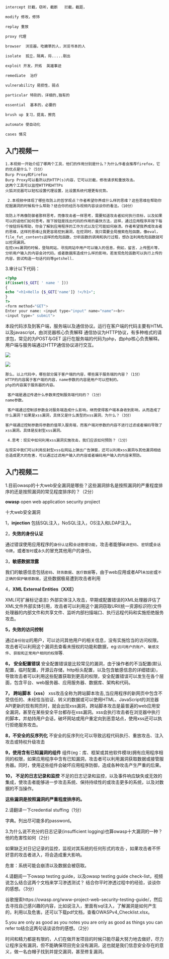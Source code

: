 ```
intercept 拦截，窃听，截断   拦截，截距，

modify 修改，修饰

replay 重放

proxy 代理

browser  浏览器，吃嫩草的人，浏览书本的人

isolate  孤立，隔离，将.....剔出

exploit 开发，开拓  英雄事迹

remediate  治疗

vulnerability 易损性，弱点

particular 特别的，详细的,独有的

essential  基本的，必要的

brush up 复习，提高，擦亮

automate 使自动化

cases 情况
```

## 入门视频一

```
1.本视频一开始介绍了哪两个工具，他们的作用分别是什么？为什么作者会推荐firefox，它的优点是什么？（5分）
Burp Proxy和Firefox
Burp Proxy可以看所以的HTTP(s)内容，它可以拦截，修改请求和重放攻击。
这两个工具可以监控HTTP和HTTPs
火狐浏览器可以轻松设置代理设置，比设置系统代理更有优势。
```

```
 2.本视频中体现了哪些攻防上的哲学观点？作者希望你养成什么样的思维？这些思维在帮助你挖掘漏洞的时候有什么帮助？结合你的经历与视频内容谈谈你的看法。（10分） 

攻防上不再像防御者那样思考，而像攻击者一样思考，需要知道攻击者如何执行目标，以及如果可以的话他们如何思考。按下按钮是找出代码的作用的最快方法，这样，通过应用程序并按下每个按钮将有帮助，你会了解到应用程序的工作方式以及它可能如何崩溃。作者希望我养成攻击者的思维，这样的思维让我更容易挖到漏洞，在挖洞时，我只需要全局搜索危险函数，像eval，file_fut_contents这样的危险函数，分析函数的调用和执行过程，想办法利用危险函数就可以挖洞漏洞。
在挖cms漏洞的时候，登陆网站，寻找网站中用户可以输入的信息，例如，留言，上传图片等，分析用户输入的内容会对代码，或者数据库造成什么样的影响，若发现危险函数可以执行上传的内容，尝试构造一句话代码等getshell.
```

3.审计以下代码：

```php
<?php 
if(isset($_GET[ ' name ' ]))
{ 
echo "<h1>Hello {$_GET['name']} !</h1>";
}
?> 
<form method="GET"> 
Enter your name: <input type="input" name="name"><br> 
<input type=" submit"> 
```

 本段代码涉及到客户端，服务端以及通信协议。运行在客户端的代码主要有HTML以及javascript，由浏览器核心负责解释 通信协议为HTTP协议，有多种格式的请求包，常见的为POST与GET 运行在服务端的代码为php，由php核心负责解释。 用户端与服务端通过HTTP通信协议进行交互。 

![](https://zhuang-yongyi.gitee.io/yoyo/nep/%E7%AC%AC%E5%9B%9B%E5%91%A8/1.png)

![](https://zhuang-yongyi.gitee.io/yoyo/nep/%E7%AC%AC%E5%9B%9B%E5%91%A8/2.png)

```
那么，以上代码中，哪些部分属于客户端的内容，哪些属于服务端的内容？（1分）
HTTP的内容属于客户端的内容，name参数的内容是用户可以控制的。
php的内容属于服务器的内容。
```

```
 客户端是通过传递什么参数来控制服务端代码的？（1分）
name参数。
```

```
 客户端通过控制该参数会对服务端造成什么影响，继而使得客户端本身收到影响，从而造成了什么漏洞？如果是xss漏洞，具体又是什么类型的xss漏洞，为什么？（3分）

客户端通过控制参数将参数的值带入服务端，而客户端对参数的内容不进行过滤或者编码导致了xss漏洞。具体是反射型xss漏洞。
```

```
 4.思考：现实中如何利用xss漏洞实施攻击，我们应该如何预防？（1分）

在现实中我们可以利用反射型xss在网站上弹出广告弹窗，还可以利用xss漏洞与其他漏洞相结合造成更大的危害，可以通过过滤用户输入的内容或者编码用户输入的内容来预防。
```

## 入门视频二

1.目前owasp的十大web安全漏洞是哪些？这些漏洞排名是按照漏洞的严重程度排序的还是按照漏洞的常见程度排序的？（2分）

**owasp**  open web application security projiect 

十大web安全漏洞

1，**injection** 包括SQL注入，NoSQL注入，OS注入和LDAP注入。

2，**失效的身份认证**  

通过错误使用应用程序的`身份认证`和`会话管理功能`，攻击者能够`破译密码`、`密钥`或`会话令牌`，或者`暂时`或`永久`的冒充其他用户的身份。

3，**敏感数据泄露**   

我们的敏感信息包括`密码`、`财务数据`、`医疗数据`等，由于web应用或者API`未加密`或`不正确的保护敏感数据`，这些数据极易遭到攻击者利用

4，**XML External Entities（XXE）**

XML(可扩展标记语言) 外部实体注入攻击，早期或配置错误的XML处理器评估了XML文件外部实体引用，攻击者可以利用这个漏洞窃取URI(统一资源标识符)文件处理器的内部文件和共享文件、监听内部扫描端口、执行远程代码和实施拒绝服务攻击。

**5，失效的访问控制**

通过`身份验证`的用户，可以访问其他用户的相关信息，没有实施恰当的访问权限。攻击者可以利用这个漏洞去查看未授权的功能和数据，eg:`访问用户的账户`、`敏感文件`、`获取和正常用户相同的权限`等.

**6， 安全配置错误**
安全配置错误是比较常见的漏洞，由于操作者的不当配置(默认配置，临时配置，开源云存储，http标头配置，以及包含敏感信息的详细错误)，导致攻击者可以利用这些配置获取到更高的权限，安全配置错误可以发生在各个层面，包含平台、web服务器、应用服务器、数据库、架构和代码。

**7， 跨站脚本（xss）**
xss攻击全称为跨站脚本攻击,当应用程序的新网页中包含不受信任的、未经恰当验证、转义的数据或可以使用HTML、JavaScript的浏览器API更新的现有网页时，就会出现xss漏洞，跨站脚本攻击是最普遍的web应用安全漏洞，甚至在某些安全平台都存在xss漏洞。xss会执行攻击者在浏览器中执行的脚本，并劫持用户会话，破坏网站或用户重定向到恶意站点，使用xss还可以执行拒绝服务攻击。

**8，不安全的反序列化**
不安全的反序列化可以导致远程代码执行、重放攻击、注入攻击或特权升级攻击

**9，使用含有已知漏洞的组件**
组件(eg：库、框架或其他软件模块)拥有应用程序相同的权限，如果应用程序中含有已知漏洞，攻击者可以利用漏洞获取数据或接管服务器。同时，使用这些组件会破坏应用程序防御，造成各种攻击产生严重的后果。

**10， 不足的日志记录和监控**
不足的日志记录和监控，以及事件响应缺失或无效的集成，使攻击者能够进一步攻击系统、保持持续性的或攻击更多的系统，以及对数据的不当操作。

**这些漏洞是按照漏洞的严重程度排序的。**

 2.请翻译一下credential stuffing（1分）

字典。列出尽可能多的password。

3.为什么说不充分的日志记录(insufficient logging)也算owasp十大漏洞的一种？他的危害性如何（2分） 

如果缺乏对日记记录的监控，监视对其系统的任何形式的攻击·，如果攻击者不怀好意的攻击者进入，将会造成重大影响。

危害：系统可能会崩溃以及数据会被窃取。

4.请翻阅一下owasp testing guide，以及owasp testing guide check-list，视频说怎么结合这两个文档来学习渗透测试？ 结合你平时渗透过程中的经验，谈谈你的感想。（3分） 

谷歌搜索https://owasp.org/www-project-web-security-testing-guide/，然后去寻找自己感兴趣的内容，比如说注入，里面有sql注入，了解漏洞是如何产生的，利用以及危害。还可以下载pdf文档，查看OWASPv4_Checklist.xlsx。

5.you are only as good as you notes   you are only as good as things you can refer to结合这两句话谈谈你的感想。（2分）

时间和精力都是有限的，人们在做开发项目的时候只能尽最大努力地去做好，尽力让程序没有漏洞，但不能确保项目完全没有漏洞，这也就是我们信息安全存在的意义，做一名白帽子找到并提交漏洞，甚至修复漏洞。

